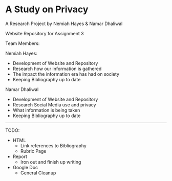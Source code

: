 # A Study on Privacy
A Research Project by Nemiah Hayes & Namar Dhaliwal

Website Repository for Assignment 3

Team Members:

Nemiah Hayes:
-	Development of Website and Repository
-	Research how our information is gathered
-   The impact the information era has had on society
-	Keeping Bibliography up to date

Namar Dhaliwal
-	Development of Website and Repository
-	Research Social Media use and privacy
-   What information is being taken
-	Keeping Bibliography up to date

----------------

TODO:
 - HTML
     - Link references to Bibliography
     - Rubric Page
 - Report
     - Iron out and finish up writing
 - Google Doc
    - General Cleanup
